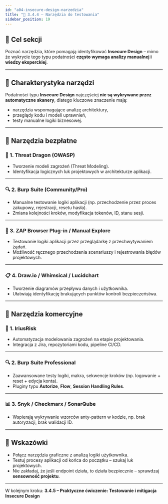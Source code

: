 ```yaml
---
id: "a04-insecure-design-narzedzia"
title: "🧰 3.4.4 – Narzędzia do testowania"
sidebar_position: 19
---
```


## 🎯 Cel sekcji

Poznać narzędzia, które pomagają identyfikować **Insecure Design** – mimo że wykrycie tego typu podatności **często wymaga analizy manualnej i wiedzy eksperckiej**.

---

## 🧠 Charakterystyka narzędzi

Podatności typu **Insecure Design** najczęściej **nie są wykrywane przez automatyczne skanery**, dlatego kluczowe znaczenie mają:

- narzędzia wspomagające analizę architektury,
- przeglądy kodu i modeli uprawnień,
- testy manualne logiki biznesowej.

---

## 🧰 Narzędzia bezpłatne

### 🧾 1. **Threat Dragon (OWASP)**

- Tworzenie modeli zagrożeń (Threat Modeling).
- Identyfikacja logicznych luk projektowych w architekturze aplikacji.

---

### 🔍 2. **Burp Suite (Community/Pro)**

- Manualne testowanie logiki aplikacji (np. przechodzenie przez proces zakupowy, rejestracji, resetu hasła).
- Zmiana kolejności kroków, modyfikacja tokenów, ID, stanu sesji.

---

### 🧠 3. **ZAP Browser Plug-in / Manual Explore**

- Testowanie logiki aplikacji przez przeglądarkę z przechwytywaniem żądań.
- Możliwość ręcznego przechodzenia scenariuszy i rejestrowania błędów projektowych.

---

### 📋 4. **Draw.io / Whimsical / Lucidchart**

- Tworzenie diagramów przepływu danych i użytkownika.
- Ułatwiają identyfikację brakujących punktów kontroli bezpieczeństwa.

---

## 💼 Narzędzia komercyjne

### 🔐 1. **IriusRisk**

- Automatyzacja modelowania zagrożeń na etapie projektowania.
- Integracja z Jira, repozytoriami kodu, pipeline CI/CD.

---

### 🔍 2. **Burp Suite Professional**

- Zaawansowane testy logiki, makra, sekwencje kroków (np. logowanie + reset + edycja konta).
- Pluginy typu **Autorize**, **Flow**, **Session Handling Rules**.

---

### 📊 3. **Snyk / Checkmarx / SonarQube**

- Wspierają wykrywanie wzorców anty-pattern w kodzie, np. brak autoryzacji, brak walidacji ID.

---

## 🧠 Wskazówki

- Połącz narzędzia graficzne z analizą logiki użytkownika.
- Testuj procesy aplikacji od końca do początku – szukaj luk projektowych.
- Nie zakładaj, że jeśli endpoint działa, to działa bezpiecznie – sprawdzaj **sensowność projektu**.

---

W kolejnym kroku: **3.4.5 – Praktyczne ćwiczenie: Testowanie i mitigacja Insecure Design**
